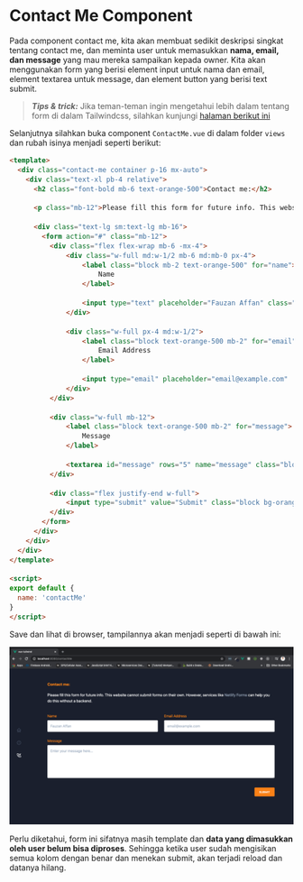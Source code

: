 # Contact Me Component

Pada component contact me, kita akan membuat sedikit deskripsi singkat tentang contact me, dan meminta user untuk memasukkan **nama, email, dan message** yang mau mereka sampaikan kepada owner. Kita akan menggunakan form yang berisi element input untuk nama dan email, element textarea untuk message, dan element button yang berisi text submit.

> ***Tips & trick:*** Jika teman-teman ingin mengetahui lebih dalam tentang form di dalam Tailwindcss, silahkan kunjungi [halaman berikut ini](https://tailwindcss.com/components/forms/#app)

Selanjutnya silahkan buka component `ContactMe.vue` di dalam folder `views` dan rubah isinya menjadi seperti berikut:

```html
<template>
  <div class="contact-me container p-16 mx-auto">
    <div class="text-xl pb-4 relative">
      <h2 class="font-bold mb-6 text-orange-500">Contact me:</h2>

      <p class="mb-12">Please fill this form for future info. This website cannot submit forms on their own. However, services like <a class="text-gray-500 hover:text-white" href="https://www.netlify.com/docs/form-handling">Netlify Forms</a> can help you do this without a backend.</p>

      <div class="text-lg sm:text-lg mb-16">
        <form action="#" class="mb-12">
          <div class="flex flex-wrap mb-6 -mx-4">
              <div class="w-full md:w-1/2 mb-6 md:mb-0 px-4">
                  <label class="block mb-2 text-orange-500" for="name">
                      Name
                  </label>

                  <input type="text" placeholder="Fauzan Affan" class="block w-full rounded mb-2 p-4 text-gray-900" required>
              </div>

              <div class="w-full px-4 md:w-1/2">
                  <label class="block text-orange-500 mb-2" for="email">
                      Email Address
                  </label>

                  <input type="email" placeholder="email@example.com"  class="block w-full rounded mb-2 p-4 text-gray-900" required>
              </div>
          </div>

          <div class="w-full mb-12">
              <label class="block text-orange-500 mb-2" for="message">
                  Message
              </label>

              <textarea id="message" rows="5" name="message" class="block w-full rounded mb-2 p-4 text-gray-900" placeholder="Enter your message here..." required></textarea>
          </div>

          <div class="flex justify-end w-full">
              <input type="submit" value="Submit" class="block bg-orange-500 hover:bg-orange-600 text-white text-sm font-semibold uppercase rounded cursor-pointer px-6 py-3">
          </div>
        </form>
      </div>
    </div>
  </div>
</template>

<script>
export default {
  name: 'contactMe'
}
</script>
```

Save dan lihat di browser, tampilannya akan menjadi seperti di bawah ini:

![img](img/29.png)

Perlu diketahui, form ini sifatnya masih template dan **data yang dimasukkan oleh user belum bisa diproses**. Sehingga ketika user sudah mengisikan semua kolom dengan benar dan menekan submit, akan terjadi reload dan datanya hilang.
